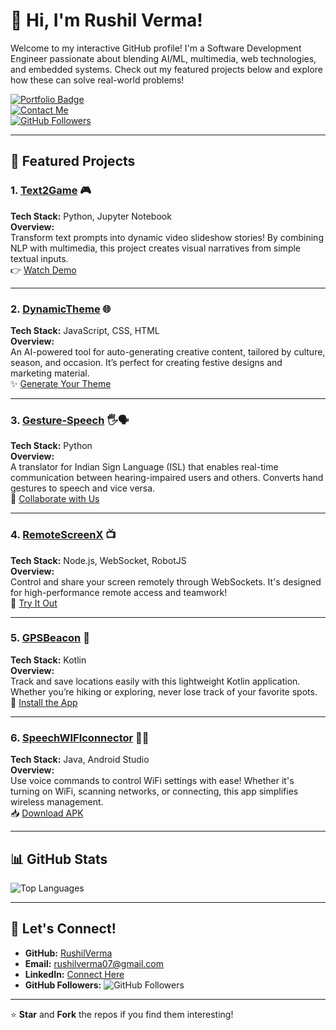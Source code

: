# 👋 Hi, I'm Rushil Verma!

Welcome to my interactive GitHub profile! I'm a Software Development Engineer passionate about blending AI/ML, multimedia, web technologies, and embedded systems. Check out my featured projects below and explore how these can solve real-world problems!

[![Portfolio Badge](https://img.shields.io/badge/My_Portfolio-Visit-blue?style=flat-square&logo=google-chrome)](https://github.com/RushilVerma)  
[![Contact Me](https://img.shields.io/badge/Email_Me-rushilverma07%40gmail.com-red?style=flat-square&logo=gmail)](mailto:rushilverma07@gmail.com)  
[![GitHub Followers](https://img.shields.io/github/followers/RushilVerma?style=social)](https://github.com/RushilVerma?tab=followers)

---

## 🚀 Featured Projects

### 1. [Text2Game](https://github.com/RushilVerma/Text2Game) 🎮
**Tech Stack:** Python, Jupyter Notebook  
**Overview:**  
Transform text prompts into dynamic video slideshow stories! By combining NLP with multimedia, this project creates visual narratives from simple textual inputs.  
👉 [Watch Demo](https://github.com/RushilVerma/Text2Game)

---

### 2. [DynamicTheme](https://github.com/RushilVerma/DynamicTheme) 🌐
**Tech Stack:** JavaScript, CSS, HTML  
**Overview:**  
An AI-powered tool for auto-generating creative content, tailored by culture, season, and occasion. It’s perfect for creating festive designs and marketing material.  
✨ [Generate Your Theme](https://github.com/RushilVerma/DynamicTheme)

---

### 3. [Gesture-Speech](https://github.com/RushilVerma/Gesture-Speech) 🖐️🗣️
**Tech Stack:** Python  
**Overview:**  
A translator for Indian Sign Language (ISL) that enables real-time communication between hearing-impaired users and others. Converts hand gestures to speech and vice versa.  
🤝 [Collaborate with Us](https://github.com/RushilVerma/Gesture-Speech)

---

### 4. [RemoteScreenX](https://github.com/RushilVerma/RemoteScreenX) 📺
**Tech Stack:** Node.js, WebSocket, RobotJS  
**Overview:**  
Control and share your screen remotely through WebSockets. It's designed for high-performance remote access and teamwork!  
🔧 [Try It Out](https://github.com/RushilVerma/RemoteScreenX)

---

### 5. [GPSBeacon](https://github.com/RushilVerma/GPSBeacon) 📍
**Tech Stack:** Kotlin  
**Overview:**  
Track and save locations easily with this lightweight Kotlin application. Whether you’re hiking or exploring, never lose track of your favorite spots.  
📲 [Install the App](https://github.com/RushilVerma/GPSBeacon)

---

### 6. [SpeechWIFIconnector](https://github.com/RushilVerma/SpeechWIFIconnector) 🎤📶
**Tech Stack:** Java, Android Studio  
**Overview:**  
Use voice commands to control WiFi settings with ease! Whether it's turning on WiFi, scanning networks, or connecting, this app simplifies wireless management.  
📥 [Download APK](https://github.com/RushilVerma/SpeechWIFIconnector)

---

## 📊 GitHub Stats

![Top Languages](https://github-readme-stats.vercel.app/api/top-langs/?username=RushilVerma&layout=compact&theme=radical)

---

## 🤝 Let's Connect!

- **GitHub:** [RushilVerma](https://github.com/RushilVerma)
- **Email:** [rushilverma07@gmail.com](mailto:rushilverma07@gmail.com)
- **LinkedIn:** [Connect Here](https://linkedin.com/in/rushil-verma)  
- **GitHub Followers:** ![GitHub Followers](https://img.shields.io/github/followers/RushilVerma?style=social)

---

⭐ **Star** and **Fork** the repos if you find them interesting!
